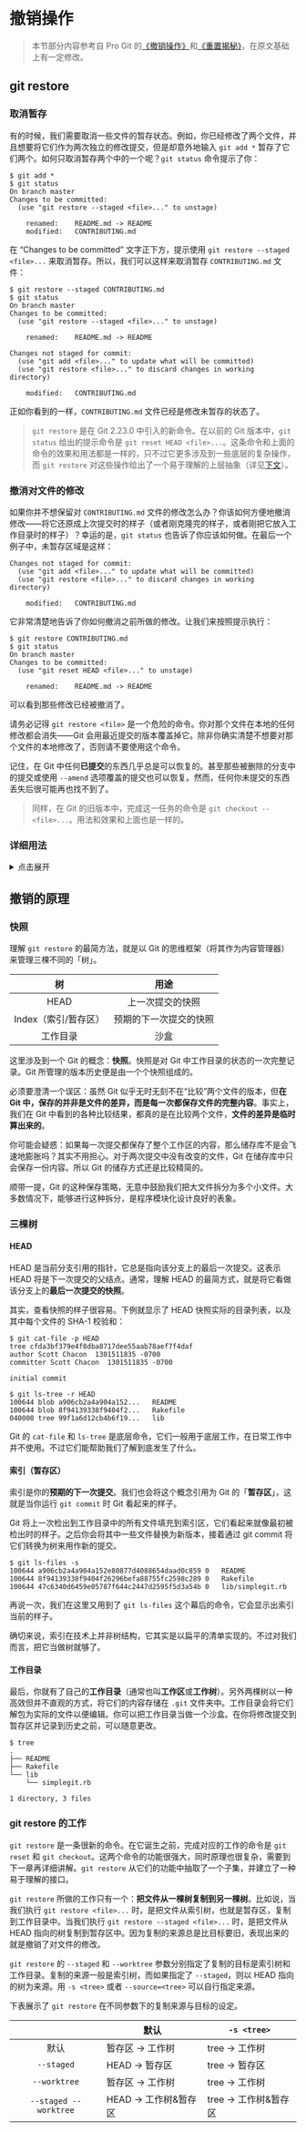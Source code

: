 # 撤销操作

> 本节部分内容参考自 Pro Git 的[《撤销操作》](https://git-scm.com/book/zh/v2/Git-%E5%9F%BA%E7%A1%80-%E6%92%A4%E6%B6%88%E6%93%8D%E4%BD%9C)和[《重置揭秘》](https://git-scm.com/book/zh/v2/Git-%E5%B7%A5%E5%85%B7-%E9%87%8D%E7%BD%AE%E6%8F%AD%E5%AF%86)，在原文基础上有一定修改。

## git restore

### 取消暂存

有的时候，我们需要取消一些文件的暂存状态。例如，你已经修改了两个文件，并且想要将它们作为两次独立的修改提交，但是却意外地输入 `git add *` 暂存了它们两个。如何只取消暂存两个中的一个呢？`git status` 命令提示了你：

```
$ git add *
$ git status
On branch master
Changes to be committed:
  (use "git restore --staged <file>..." to unstage)

    renamed:    README.md -> README
    modified:   CONTRIBUTING.md
```

在 “Changes to be committed” 文字正下方，提示使用 `git restore --staged <file>...` 来取消暂存。所以，我们可以这样来取消暂存 `CONTRIBUTING.md` 文件：

```
$ git restore --staged CONTRIBUTING.md
$ git status
On branch master
Changes to be committed:
  (use "git restore --staged <file>..." to unstage)

    renamed:    README.md -> README

Changes not staged for commit:
  (use "git add <file>..." to update what will be committed)
  (use "git restore <file>..." to discard changes in working directory)

    modified:   CONTRIBUTING.md
```

正如你看到的一样，`CONTRIBUTING.md` 文件已经是修改未暂存的状态了。

> `git restore` 是在 Git 2.23.0 中引入的新命令。在以前的 Git 版本中，`git status` 给出的提示命令是 `git reset HEAD <file>...`。这条命令和上面的命令的效果和用法都是一样的，只不过它更多涉及到一些底层的复杂操作，而 `git restore` 对这些操作给出了一个易于理解的上层抽象（详见[下文](#git-restore-的工作)）。

### 撤消对文件的修改

如果你并不想保留对 `CONTRIBUTING.md` 文件的修改怎么办？你该如何方便地撤消修改——将它还原成上次提交时的样子（或者刚克隆完的样子，或者刚把它放入工作目录时的样子）？幸运的是，`git status` 也告诉了你应该如何做。在最后一个例子中，未暂存区域是这样：

```
Changes not staged for commit:
  (use "git add <file>..." to update what will be committed)
  (use "git restore <file>..." to discard changes in working directory)

    modified:   CONTRIBUTING.md
```

它非常清楚地告诉了你如何撤消之前所做的修改。让我们来按照提示执行：

```
$ git restore CONTRIBUTING.md
$ git status
On branch master
Changes to be committed:
  (use "git reset HEAD <file>..." to unstage)

    renamed:    README.md -> README
```

可以看到那些修改已经被撤消了。

请务必记得 `git restore <file>` 是一个危险的命令。你对那个文件在本地的任何修改都会消失——Git 会用最近提交的版本覆盖掉它。除非你确实清楚不想要对那个文件的本地修改了，否则请不要使用这个命令。

记住，在 Git 中任何**已提交**的东西几乎总是可以恢复的。甚至那些被删除的分支中的提交或使用 `--amend` 选项覆盖的提交也可以恢复。然而，任何你未提交的东西丢失后很可能再也找不到了。

> 同样，在 Git 的旧版本中，完成这一任务的命令是 `git checkout -- <file>...`。用法和效果和上面也是一样的。

### 详细用法

<details>
<summary>点击展开</summary>

```
git restore <file>...
```

将文件恢复为暂存区的状态。这会覆盖文件当前的内容。

```
git restore --staged <file>...
```

将暂存区的文件恢复为上一次提交的状态，不会影响工作树中的文件。

```
git restore --staged --worktree <file>...
```

将暂存区和工作树的文件恢复为上一次提交的状态。

```
git restore -s <tree> <file>...
```

将文件恢复到 `<tree>` 所对应的快照的状态。

</details>

## 撤销的原理

### 快照

理解 `git restore` 的最简方法，就是以 Git 的思维框架（将其作为内容管理器）来管理三棵不同的「树」。

|          树          |          用途          |
| :------------------: | :--------------------: |
|         HEAD         |    上一次提交的快照    |
| Index（索引/暂存区） | 预期的下一次提交的快照 |
|       工作目录       |          沙盒          |

这里涉及到一个 Git 的概念：**快照**。快照是对 Git 中工作目录的状态的一次完整记录。Git 所管理的版本历史便是由一个个快照组成的。

必须要澄清一个误区：虽然 Git 似乎无时无刻不在“比较”两个文件的版本，但**在 Git 中，保存的并非是文件的差异，而是每一次都保存文件的完整内容**。事实上，我们在 Git 中看到的各种比较结果，都真的是在比较两个文件，**文件的差异是临时算出来的**。

你可能会疑惑：如果每一次提交都保存了整个工作区的内容，那么储存库不是会飞速地膨胀吗？其实不用担心。对于两次提交中没有改变的文件，Git 在储存库中只会保存一份内容。所以 Git 的储存方式还是比较精简的。

顺带一提，Git 的这种保存策略，无意中鼓励我们把大文件拆分为多个小文件。大多数情况下，能够进行这种拆分，是程序模块化设计良好的表象。

### 三棵树

#### HEAD

HEAD 是当前分支引用的指针，它总是指向该分支上的最后一次提交。这表示 HEAD 将是下一次提交的父结点。通常，理解 HEAD 的最简方式，就是将它看做该分支上的**最后一次提交的快照**。

其实，查看快照的样子很容易。下例就显示了 HEAD 快照实际的目录列表，以及其中每个文件的 SHA-1 校验和：

```
$ git cat-file -p HEAD
tree cfda3bf379e4f8dba8717dee55aab78aef7f4daf
author Scott Chacon  1301511835 -0700
committer Scott Chacon  1301511835 -0700

initial commit

$ git ls-tree -r HEAD
100644 blob a906cb2a4a904a152...   README
100644 blob 8f94139338f9404f2...   Rakefile
040000 tree 99f1a6d12cb4b6f19...   lib
```

Git 的 `cat-file` 和 `ls-tree` 是底层命令，它们一般用于底层工作，在日常工作中并不使用。不过它们能帮助我们了解到底发生了什么。

#### 索引（暂存区）

索引是你的**预期的下一次提交**。我们也会将这个概念引用为 Git 的「**暂存区**」，这就是当你运行 `git commit` 时 Git 看起来的样子。

Git 将上一次检出到工作目录中的所有文件填充到索引区，它们看起来就像最初被检出时的样子。之后你会将其中一些文件替换为新版本，接着通过 git commit 将它们转换为树来用作新的提交。

```
$ git ls-files -s
100644 a906cb2a4a904a152e80877d4088654daad0c859 0	README
100644 8f94139338f9404f26296befa88755fc2598c289 0	Rakefile
100644 47c6340d6459e05787f644c2447d2595f5d3a54b 0	lib/simplegit.rb
```

再说一次，我们在这里又用到了 `git ls-files` 这个幕后的命令，它会显示出索引当前的样子。

确切来说，索引在技术上并非树结构，它其实是以扁平的清单实现的。不过对我们而言，把它当做树就够了。

#### 工作目录

最后，你就有了自己的**工作目录**（通常也叫**工作区**或**工作树**）。另外两棵树以一种高效但并不直观的方式，将它们的内容存储在 `.git` 文件夹中。工作目录会将它们解包为实际的文件以便编辑。你可以把工作目录当做一个沙盒。在你将修改提交到暂存区并记录到历史之前，可以随意更改。

```
$ tree
.
├── README
├── Rakefile
└── lib
    └── simplegit.rb

1 directory, 3 files
```

### git restore 的工作

`git restore` 是一条很新的命令。在它诞生之前，完成对应的工作的命令是 `git reset` 和 `git checkout`。这两个命令的功能很强大，同时原理也很复杂，需要到下一章再详细讲解。`git restore` 从它们的功能中抽取了一个子集，并建立了一种易于理解的接口。

`git restore` 所做的工作只有一个：**把文件从一棵树复制到另一棵树**。比如说，当我们执行 `git restore <file>...` 时，是把文件从索引树，也就是暂存区，复制到工作目录中。当我们执行 `git restore --staged <file>...` 时，是把文件从 HEAD 指向的树复制到暂存区中。因为复制的来源总是比目标要旧，表现出来的就是撤销了对文件的修改。

`git restore` 的 `--staged` 和 `--worktree` 参数分别指定了复制的目标是索引树和工作目录。复制的来源一般是索引树，而如果指定了 `--staged`，则以 HEAD 指向的树为来源。用 `-s <tree>` 或者 `--source=<tree>` 可以自行指定来源。

下表展示了 `git restore` 在不同参数下的复制来源与目标的设定。

|                       | 默认                  | `-s <tree>`           |
| :-------------------: | --------------------- | --------------------- |
|         默认          | 暂存区 -> 工作树      | tree -> 工作树        |
|      `--staged`       | HEAD -> 暂存区        | tree -> 暂存区        |
|     `--worktree`      | 暂存区 -> 工作树      | tree -> 工作树        |
| `--staged --worktree` | HEAD -> 工作树&暂存区 | tree -> 工作树&暂存区 |

